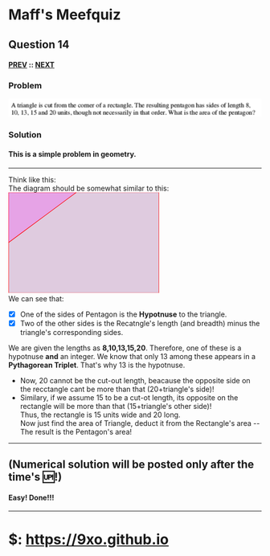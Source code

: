 # Maff's Meefquiz
## Question 14
#### [PREV](q13.md) :: [NEXT](q15.md)
### Problem
![](res/img/q20201013.png)
### Solution
#### This is a simple problem in geometry.  
----
Think like this:  
The diagram should be somewhat similar to this:<br>
<svg preserveAspectRatio="none" viewBox="0 0 200 300" height="200px" width="300px">
<polyline stroke="red" stroke-width="1" points="0,0 0,300 200,300 200,0 0,0" fill="rgba(100,0,100,0.2)">
</polyline><polyline stroke="red" stroke-width="1" fill="rgba(400,0,400,0.2)" points="0,0 90,0 0,150"></polyline>
</svg><br>
We can see that:  
 - [x] One of the sides of Pentagon is the **Hypotnuse** to the triangle.
 - [x] Two of the other sides is the Recatngle's length (and breadth) minus the triangle's corresponding sides.  

We are given the lengths as **8,10,13,15,20**.
Therefore, one of these is a hypotnuse **and** an integer.
We know that only 13 among these appears in a **Pythagorean Triplet**. That's why 13 is the hypotnuse.  
- Now, 20 cannot be the cut-out length, beacause the opposite side on the recctangle cant be more than that (20+triangle's side)!  
- Similary, if we assume 15 to be a cut-ot length, its opposite on the rectangle will be more than that (15+triangle's other side)!  
Thus, the rectangle is 15 units wide and 20 long.  
Now just find the area of Triangle, deduct it from the Rectangle's area -- The result is the Pentagon's area!

----
## (Numerical solution will be posted only after the time's :up:!) 
#### Easy! Done!!!
<hr>
<h1> $: <a href="https://9xo.github.io" target="_blank"> https://9xo.github.io </a></h1>
